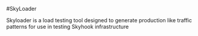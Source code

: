 #SkyLoader

Skyloader is a load testing tool designed to generate production like traffic patterns for use in testing Skyhook infrastructure